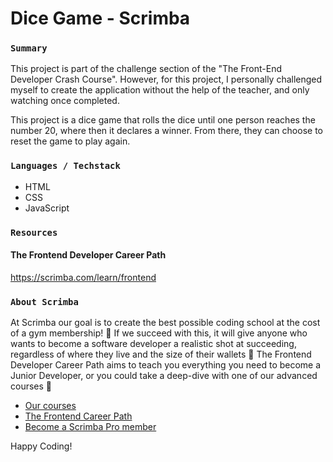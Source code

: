# Dice Game - Scrimba

### `Summary`

This project is part of the challenge section of the "The Front-End Developer Crash Course". However, for this project, I personally challenged myself to create the application without the help of the teacher, and only watching once completed.


This project is a dice game that rolls the dice until one person reaches the number 20, where then it declares a winner. From there, they can choose to reset the game to play again.

### `Languages / Techstack`

- HTML
- CSS
- JavaScript

### `Resources`

#### The Frontend Developer Career Path

https://scrimba.com/learn/frontend

### `About Scrimba`

At Scrimba our goal is to create the best possible coding school at the cost of a gym membership! 💜
If we succeed with this, it will give anyone who wants to become a software developer a realistic shot at succeeding, regardless of where they live and the size of their wallets 🎉
The Frontend Developer Career Path aims to teach you everything you need to become a Junior Developer, or you could take a deep-dive with one of our advanced courses 🚀

- [Our courses](https://scrimba.com/allcourses)
- [The Frontend Career Path](https://scrimba.com/learn/frontend)
- [Become a Scrimba Pro member](https://scrimba.com/pricing)

Happy Coding!
